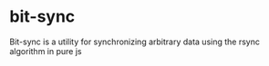 bit-sync
========

Bit-sync is a utility for synchronizing arbitrary data using the rsync algorithm in pure js
